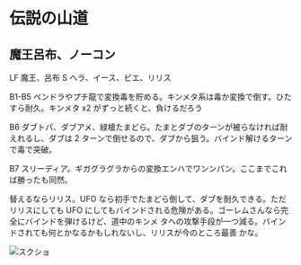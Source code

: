 # 伝説の山道 

## 魔王呂布、ノーコン

LF 魔王、呂布
S  ヘラ、イース、ピエ、リリス

B1-B5 ペンドラやプチ龍で変換毒を貯める。キンメタ系は毒か変換で倒す。ひたすら耐久。キンメタ
x2 がずっと続くと、負けるだろう

B6 ダブトパ、ダブアメ、緑槍たまどら。たまとダブのターンが被らなければ耐えれるし、ダブは 2
ターンで倒せるので、ダブから狙う。バインド解けるターンで毒で突破。

B7 スリーディア。ギガグラグラからの変換エンハでワンンパン。ここまでこれば勝ったも同然。

替えるならリリス。UFO なら初手でたまどら倒して、ダブを耐久できる。ただリリスにしても UFO
にしてもバインドされる危険がある。ゴーレムさんなら完全にバインドを弾けるけど、道中のキンメ
タへの攻撃手段が一つ減る。バインドされても何とかなるかもしれないし、リリスが今のところ最善
かな。

![スクショ](http://i.imgur.com/jo7Q0E6l.jpg)

<!-- vim: set tw=90 filetype=markdown : -->


